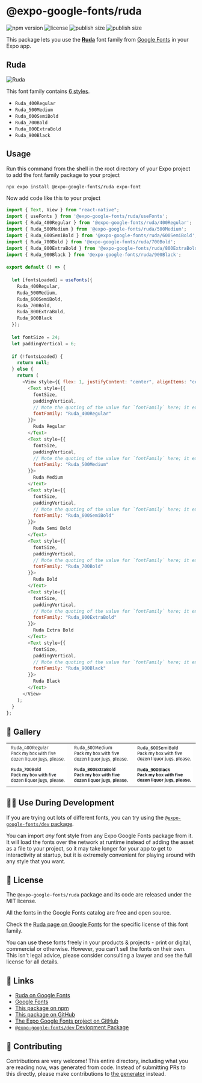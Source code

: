 # @expo-google-fonts/ruda

![npm version](https://flat.badgen.net/npm/v/@expo-google-fonts/ruda)
![license](https://flat.badgen.net/github/license/expo/google-fonts)
![publish size](https://flat.badgen.net/packagephobia/install/@expo-google-fonts/ruda)
![publish size](https://flat.badgen.net/packagephobia/publish/@expo-google-fonts/ruda)

This package lets you use the [**Ruda**](https://fonts.google.com/specimen/Ruda) font family from [Google Fonts](https://fonts.google.com/) in your Expo app.

## Ruda

![Ruda](./font-family.png)

This font family contains [6 styles](#-gallery).

- `Ruda_400Regular`
- `Ruda_500Medium`
- `Ruda_600SemiBold`
- `Ruda_700Bold`
- `Ruda_800ExtraBold`
- `Ruda_900Black`

## Usage

Run this command from the shell in the root directory of your Expo project to add the font family package to your project

```sh
npx expo install @expo-google-fonts/ruda expo-font
```

Now add code like this to your project

```js
import { Text, View } from "react-native";
import { useFonts } from '@expo-google-fonts/ruda/useFonts';
import { Ruda_400Regular } from '@expo-google-fonts/ruda/400Regular';
import { Ruda_500Medium } from '@expo-google-fonts/ruda/500Medium';
import { Ruda_600SemiBold } from '@expo-google-fonts/ruda/600SemiBold';
import { Ruda_700Bold } from '@expo-google-fonts/ruda/700Bold';
import { Ruda_800ExtraBold } from '@expo-google-fonts/ruda/800ExtraBold';
import { Ruda_900Black } from '@expo-google-fonts/ruda/900Black';

export default () => {

  let [fontsLoaded] = useFonts({
    Ruda_400Regular, 
    Ruda_500Medium, 
    Ruda_600SemiBold, 
    Ruda_700Bold, 
    Ruda_800ExtraBold, 
    Ruda_900Black
  });

  let fontSize = 24;
  let paddingVertical = 6;

  if (!fontsLoaded) {
    return null;
  } else {
    return (
      <View style={{ flex: 1, justifyContent: "center", alignItems: "center" }}>
        <Text style={{
          fontSize,
          paddingVertical,
          // Note the quoting of the value for `fontFamily` here; it expects a string!
          fontFamily: "Ruda_400Regular"
        }}>
          Ruda Regular
        </Text>
        <Text style={{
          fontSize,
          paddingVertical,
          // Note the quoting of the value for `fontFamily` here; it expects a string!
          fontFamily: "Ruda_500Medium"
        }}>
          Ruda Medium
        </Text>
        <Text style={{
          fontSize,
          paddingVertical,
          // Note the quoting of the value for `fontFamily` here; it expects a string!
          fontFamily: "Ruda_600SemiBold"
        }}>
          Ruda Semi Bold
        </Text>
        <Text style={{
          fontSize,
          paddingVertical,
          // Note the quoting of the value for `fontFamily` here; it expects a string!
          fontFamily: "Ruda_700Bold"
        }}>
          Ruda Bold
        </Text>
        <Text style={{
          fontSize,
          paddingVertical,
          // Note the quoting of the value for `fontFamily` here; it expects a string!
          fontFamily: "Ruda_800ExtraBold"
        }}>
          Ruda Extra Bold
        </Text>
        <Text style={{
          fontSize,
          paddingVertical,
          // Note the quoting of the value for `fontFamily` here; it expects a string!
          fontFamily: "Ruda_900Black"
        }}>
          Ruda Black
        </Text>
      </View>
    );
  }
};
```

## 🔡 Gallery


||||
|-|-|-|
|![Ruda_400Regular](./400Regular/Ruda_400Regular.ttf.png)|![Ruda_500Medium](./500Medium/Ruda_500Medium.ttf.png)|![Ruda_600SemiBold](./600SemiBold/Ruda_600SemiBold.ttf.png)||
|![Ruda_700Bold](./700Bold/Ruda_700Bold.ttf.png)|![Ruda_800ExtraBold](./800ExtraBold/Ruda_800ExtraBold.ttf.png)|![Ruda_900Black](./900Black/Ruda_900Black.ttf.png)||


## 👩‍💻 Use During Development

If you are trying out lots of different fonts, you can try using the [`@expo-google-fonts/dev` package](https://github.com/expo/google-fonts/tree/master/font-packages/dev#readme).

You can import _any_ font style from any Expo Google Fonts package from it. It will load the fonts over the network at runtime instead of adding the asset as a file to your project, so it may take longer for your app to get to interactivity at startup, but it is extremely convenient for playing around with any style that you want.


## 📖 License

The `@expo-google-fonts/ruda` package and its code are released under the MIT license.

All the fonts in the Google Fonts catalog are free and open source.

Check the [Ruda page on Google Fonts](https://fonts.google.com/specimen/Ruda) for the specific license of this font family.

You can use these fonts freely in your products & projects - print or digital, commercial or otherwise. However, you can't sell the fonts on their own. This isn't legal advice, please consider consulting a lawyer and see the full license for all details.

## 🔗 Links

- [Ruda on Google Fonts](https://fonts.google.com/specimen/Ruda)
- [Google Fonts](https://fonts.google.com/)
- [This package on npm](https://www.npmjs.com/package/@expo-google-fonts/ruda)
- [This package on GitHub](https://github.com/expo/google-fonts/tree/master/font-packages/ruda)
- [The Expo Google Fonts project on GitHub](https://github.com/expo/google-fonts)
- [`@expo-google-fonts/dev` Devlopment Package](https://github.com/expo/google-fonts/tree/master/font-packages/dev)

## 🤝 Contributing

Contributions are very welcome! This entire directory, including what you are reading now, was generated from code. Instead of submitting PRs to this directly, please make contributions to [the generator](https://github.com/expo/google-fonts/tree/master/packages/generator) instead.
